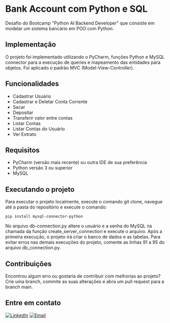 # Bank Account com Python e SQL

Desafio do Bootcamp "Python AI Backend Developer" que consiste em modelar um sistema bancário em POO com Python.

## Implementação

O projeto foi implementado utilizando o PyCharm, funções Python e MySQL connector para a execução de queries e mapeamento das entidades para objetos. Foi aplicado o padrão MVC (Model-View-Controller).

## Funcionalidades
- Cadastrar Usuário
- Cadastrar e Deletar Conta Corrente
- Sacar
- Depositar
- Transferir valor entre contas
- Listar Contas
- Listar Contas do Usuário
- Ver Extrato

## Requisitos

- PyCharm (versão mais recente) ou outra IDE de sua preferência
- Python versão 3 ou superior
- MySQL

## Executando o projeto

Para executar o projeto localmente, execute o comando git clone, navegue até a pasta do repositório e execute o comando:

```
pip install mysql-connector-python
```

No arquivo db-connection.py altere o usuário e a senha do MySQL na chamada da função create_server_connection e execute o arquivo. Após a primeira execução, o projeto irá criar o banco de dados e as tabelas. Para evitar erros nas demais execuções do projeto, comente as linhas 91 a 95 do arquivo db_connection.py.

## Contribuições

Encontrou algum erro ou gostaria de contribuir com melhorias ao projeto? Crie uma branch, commite as suas alterações e abra um pull request para a branch main.

## Entre em contato

[![LinkedIn](https://img.shields.io/badge/LinkedIn-0A66C2)](https://www.linkedin.com/in/samara-almeida-als/)  [![Email](https://img.shields.io/badge/Email-EA4335)](mailto:samaraalmeida379@gmail.com)
